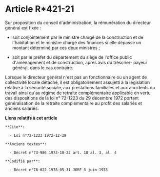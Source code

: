 # Article R*421-21

Sur proposition du conseil d'administration, la rémunération du directeur général est fixée :

- soit conjointement par le ministre chargé de la construction et de l'habitation et le ministre chargé des finances si elle
dépasse un montant déterminé par ces deux ministres ;

- soit par le préfet du département du siège de l'office public d'aménagement et de construction, après avis du trésorier-
payeur général, dans le cas contraire.

Lorsque le directeur général n'est pas un fonctionnaire ou un agent de collectivité locale détaché, il est obligatoirement
assujetti à la législation relative à la sécurité sociale, aux prestations familiales et aux accidents du travail ainsi qu'au
régime de retraite complémentaire applicable en vertu des dispositions de la loi n° 72-1223 du 29 décembre 1972 portant
généralisation de la retraite complémentaire au profit des salariés et anciens salariés.

**Liens relatifs à cet article**

	**Cite**:

	  - Loi n°72-1223 1972-12-29

	**Anciens textes**:

	  - Décret n°73-986 1973-10-22 art. 18 al. 3, al. 4

	**Codifié par**:

	  - Décret n°78-622 1978-05-31 JORF 8 juin 1978
